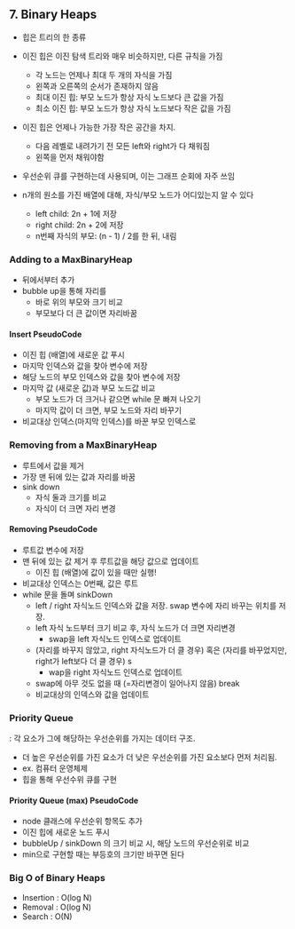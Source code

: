 ## 7. Binary Heaps

- 힙은 트리의 한 종류
- 이진 힙은 이진 탐색 트리와 매우 비슷하지만, 다른 규칙을 가짐
  - 각 노드는 언제나 최대 두 개의 자식을 가짐
  - 왼쪽과 오른쪽의 순서가 존재하지 않음
  - 최대 이진 힙: 부모 노드가 항상 자식 노드보다 큰 값을 가짐
  - 최소 이진 힙: 부모 노드가 항상 자식 노드보다 작은 값을 가짐
- 이진 힙은 언제나 가능한 가장 작은 공간을 차지.
  - 다음 레벨로 내려가기 전 모든 left와 right가 다 채워짐
  - 왼쪽을 먼저 채워야함
- 우선순위 큐를 구현하는데 사용되며, 이는 그래프 순회에 자주 쓰임

- n개의 원소를 가진 배열에 대해, 자식/부모 노드가 어디있는지 알 수 있다
  - left child: 2n + 1에 저장
  - right child: 2n + 2에 저장
  - n번째 자식의 부모: (n - 1) / 2를 한 뒤, 내림

### Adding to a MaxBinaryHeap

- 뒤에서부터 추가
- bubble up을 통해 자리를
  - 바로 위의 부모와 크기 비교
  - 부모보다 더 큰 값이면 자리바꿈

#### Insert PseudoCode

- 이진 힙 (배열)에 새로운 값 푸시
- 마지막 인덱스와 값을 찾아 변수에 저장
- 해당 노드의 부모 인덱스와 값을 찾아 변수에 저장
- 마지막 값 (새로운 값)과 부모 노드값 비교
  - 부모 노드가 더 크거나 같으면 while 문 빠져 나오기
  - 마지막 값이 더 크면, 부모 노드와 자리 바꾸기
- 비교대상 인덱스(마지막 인덱스)를 바꾼 부모 인덱스로

### Removing from a MaxBinaryHeap

- 루트에서 값을 제거
- 가장 맨 뒤에 있는 값과 자리를 바꿈
- sink down
  - 자식 둘과 크기를 비교
  - 자식이 더 크면 자리 변경

#### Removing PseudoCode

- 루트값 변수에 저장
- 맨 뒤에 있는 값 제거 후 루트값을 해당 값으로 업데이트
  - 이진 힙 (배열)에 값이 있을 때만 실행!
- 비교대상 인덱스는 0번째, 값은 루트
- while 문을 돌며 sinkDown
  - left / right 자식노드 인덱스와 값을 저장. swap 변수에 자리 바꾸는 위치를 저장.
  - left 자식 노드부터 크기 비교 후, 자식 노드가 더 크면 자리변경
    - swap을 left 자식노드 인덱스로 업데이트
  - (자리를 바꾸지 않았고, right 자식노드가 더 클 경우) 혹은 (자리를 바꾸었지만, right가 left보다 더 클 경우) s
    - wap을 right 자식노드 인덱스로 업데이트
  - swap에 아무 것도 없을 때 (=자리변경이 일어나지 않음) break
  - 비교대상의 인덱스와 값을 업데이트

### Priority Queue

: 각 요소가 그에 해당하는 우선순위를 가지는 데이터 구조.

- 더 높은 우선순위를 가진 요소가 더 낮은 우선순위를 가진 요소보다 먼저 처리됨.
- ex. 컴퓨터 운영체제
- 힙을 통해 우선수위 큐를 구현

#### Priority Queue (max) PseudoCode

- node 클래스에 우선순위 항목도 추가
- 이진 힙에 새로운 노드 푸시
- bubbleUp / sinkDown 의 크기 비교 시, 해당 노드의 우선순위로 비교
- min으로 구현할 때는 부등호의 크기만 바꾸면 된다

### Big O of Binary Heaps

- Insertion : O(log N)
- Removal : O(log N)
- Search : O(N)
